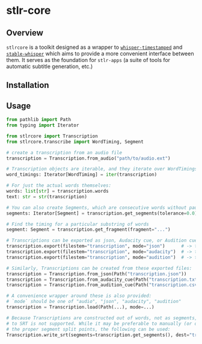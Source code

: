 # stlr-core

## Overview

`stlrcore` is a toolkit designed as a wrapper to [`whisper-timestamped`](https://github.com/linto-ai/whisper-timestamped) and [`stable-whisper`](https://github.com/jianfch/stable-ts) which aims to provide a more convenient interface between them. It serves as the foundation for `stlr-apps` (a suite of tools for automatic subtitle generation, etc.)

## Installation

## Usage

```python
from pathlib import Path
from typing import Iterator

from stlrcore import Transcription
from stlrcore.transcribe import WordTiming, Segment

# create a transcription from an audio file
transcription = Transcription.from_audio("path/to/audio.ext")

# Transcription objects are iterable, and they iterate over WordTimings
word_timings: Iterator[WordTiming] = iter(transcription)

# For just the actual words themselves:
words: list[str] = transcription.words
text: str = str(transcription)

# You can also create Segments, which are consecutive words without pauses.
segments: Iterator[Segment] = transcription.get_segments(tolerance=0.0)

# Find the timing for a particular substring of words
segment: Segment = transcription.get_fragment(fragment="...")

# Transcriptions can be exported as json, Audacity cue, or Audition cue
transcription.export(filestem="transcription", mode="json")      # -> transcription.json
transcription.export(filestem="transcription", mode="audacity")  # -> transcription.txt
transcription.export(filestem="transcription", mode="audition")  # -> transcription.csv

# Similarly, Transcriptions can be created from these exported files:
transcription = Transcription.from_json(Path("transcription.json"))
transcription = Transcription.from_audacity_cue(Path("transcription.txt"))
transcription = Transcription.from_audition_cue(Path("transcription.csv"))

# A convenience wrapper around these is also provided:
# `mode` should be one of "audio", "json", "audacity", "audition"
transcription = Transcription.load(Path(...), mode=...)

# Because Transcriptions are constructed out of words, not as segments, direct export
# to SRT is not supported. While it may be preferable to manually (or otherwise) determine
# the proper segment split points, the following can be used:
Transcription.write_srt(segments=transcription.get_segments(), dest="transcription.srt")
```